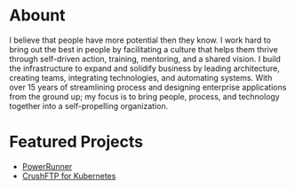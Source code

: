# Abount

I believe that people have more potential then they know. I work hard to bring out the best in people by facilitating a culture that helps them thrive through self-driven action, training, mentoring, and a shared vision. I build the infrastructure to expand and solidify business by leading architecture, creating teams, integrating technologies, and automating systems. With over 15 years of streamlining process and designing enterprise applications from the ground up; my focus is to bring people, process, and technology together into a self-propelling organization.

# Featured Projects
- [PowerRunner](https://github.com/greggbjensen/power-runner)
- [CrushFTP for Kubernetes](https://github.com/greggbjensen/helm-crushftp)

